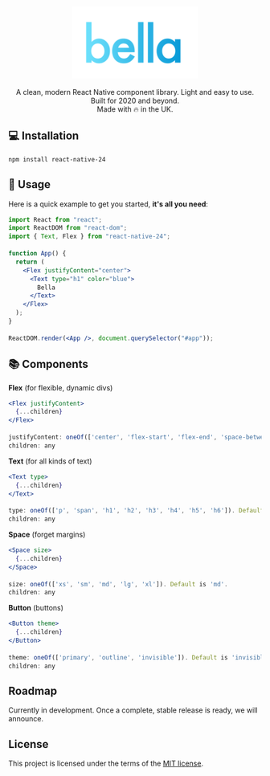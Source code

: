 <h1 align="center">
  <img src="assets/bella.png?raw=true" width="250" align="center" alt="react bella logo">
</h1>

<div align="center">

A clean, modern React Native component library. Light and easy to use. Built for 2020 and beyond. <br />
Made with 🔥 in the UK.

</div>

## 💻 Installation

```sh
npm install react-native-24
```

## 🚀 Usage

Here is a quick example to get you started, **it's all you need**:

```jsx
import React from "react";
import ReactDOM from "react-dom";
import { Text, Flex } from "react-native-24";

function App() {
  return (
    <Flex justifyContent="center">
      <Text type="h1" color="blue">
        Bella
      </Text>
    </Flex>
  );
}

ReactDOM.render(<App />, document.querySelector("#app"));
```

## 📚 Components

<b>Flex</b> (for flexible, dynamic divs)

```jsx
<Flex justifyContent>
  {...children}
</Flex>

justifyContent: oneOf(['center', 'flex-start', 'flex-end', 'space-between', 'space-evenly']). Default is 'space-between'.
children: any
```

<b>Text</b> (for all kinds of text)

```jsx
<Text type>
  {...children}
</Text>

type: oneOf(['p', 'span', 'h1', 'h2', 'h3', 'h4', 'h5', 'h6']). Default is 'span'.
children: any
```

<b>Space</b> (forget margins)

```jsx
<Space size>
  {...children}
</Space>

size: oneOf(['xs', 'sm', 'md', 'lg', 'xl']). Default is 'md'.
children: any
```

<b>Button</b> (buttons)

```jsx
<Button theme>
  {...children}
</Button>

theme: oneOf(['primary', 'outline', 'invisible']). Default is 'invisible'.
children: any
```

## Roadmap

Currently in development. Once a complete, stable release is ready, we will announce.

## License

This project is licensed under the terms of the
[MIT license](/LICENSE).
